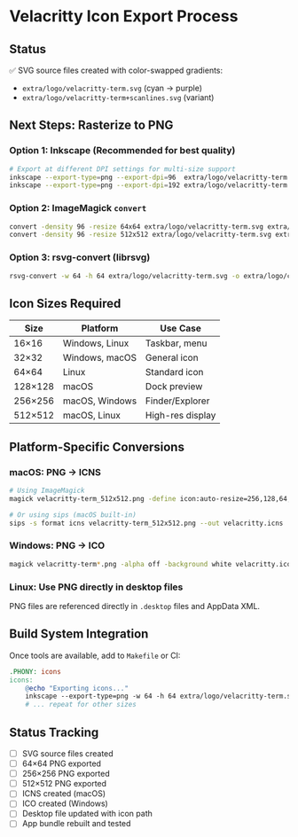 # Velacritty Icon Export Process

## Status
✅ SVG source files created with color-swapped gradients:
- `extra/logo/velacritty-term.svg` (cyan → purple)
- `extra/logo/velacritty-term+scanlines.svg` (variant)

## Next Steps: Rasterize to PNG

### Option 1: Inkscape (Recommended for best quality)
```bash
# Export at different DPI settings for multi-size support
inkscape --export-type=png --export-dpi=96  extra/logo/velacritty-term.svg -o extra/logo/compat/velacritty-term_64x64.png
inkscape --export-type=png --export-dpi=192 extra/logo/velacritty-term.svg -o extra/logo/compat/velacritty-term_128x128.png
```

### Option 2: ImageMagick `convert`
```bash
convert -density 96 -resize 64x64 extra/logo/velacritty-term.svg extra/logo/compat/velacritty-term_64x64.png
convert -density 96 -resize 512x512 extra/logo/velacritty-term.svg extra/logo/compat/velacritty-term_512x512.png
```

### Option 3: rsvg-convert (librsvg)
```bash
rsvg-convert -w 64 -h 64 extra/logo/velacritty-term.svg -o extra/logo/compat/velacritty-term_64x64.png
```

## Icon Sizes Required

| Size | Platform | Use Case |
|------|----------|----------|
| 16×16 | Windows, Linux | Taskbar, menu |
| 32×32 | Windows, macOS | General icon |
| 64×64 | Linux | Standard icon |
| 128×128 | macOS | Dock preview |
| 256×256 | macOS, Windows | Finder/Explorer |
| 512×512 | macOS, Linux | High-res display |

## Platform-Specific Conversions

### macOS: PNG → ICNS
```bash
# Using ImageMagick
magick velacritty-term_512x512.png -define icon:auto-resize=256,128,64,32,16 extra/osx/Velacritty.app/Contents/Resources/velacritty.icns

# Or using sips (macOS built-in)
sips -s format icns velacritty-term_512x512.png --out velacritty.icns
```

### Windows: PNG → ICO
```bash
magick velacritty-term*.png -alpha off -background white velacritty.ico
```

### Linux: Use PNG directly in desktop files
PNG files are referenced directly in `.desktop` files and AppData XML.

## Build System Integration

Once tools are available, add to `Makefile` or CI:
```makefile
.PHONY: icons
icons:
	@echo "Exporting icons..."
	inkscape --export-type=png -w 64 -h 64 extra/logo/velacritty-term.svg -o extra/logo/compat/velacritty-term_64x64.png
	# ... repeat for other sizes
```

## Status Tracking
- [ ] SVG source files created
- [ ] 64×64 PNG exported
- [ ] 256×256 PNG exported
- [ ] 512×512 PNG exported
- [ ] ICNS created (macOS)
- [ ] ICO created (Windows)
- [ ] Desktop file updated with icon path
- [ ] App bundle rebuilt and tested
